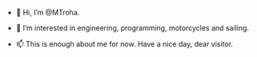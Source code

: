 - 👋 Hi, I’m @MTroha.
- 👀 I’m interested in engineering, programming, motorcycles and sailing.

- 📫 This is enough about me for now. Have a nice day, dear visitor.
